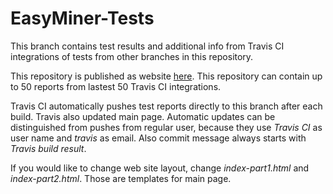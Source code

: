 # EasyMiner-Tests
This branch contains test results and additional info from Travis CI integrations of tests from other branches in this repository.

This repository is published as website [here](https://kizi.github.io/EasyMiner-Tests/). This repository can contain up to 50 reports from lastest 50 Travis CI integrations.

Travis CI automatically pushes test reports directly to this branch after each build. Travis also updated main page. Automatic updates can be distinguished from pushes from regular user, because they use *Travis CI* as user name and *travis* as email. Also commit message always starts with *Travis build result*.

If you would like to change web site layout, change *index-part1.html* and *index-part2.html*. Those are templates for main page.
